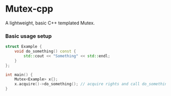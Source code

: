 # Mutex-cpp
A lightweight, basic C++ templated Mutex.

### Basic usage setup

```cpp
struct Example {
    void do_something() const {
        std::cout << "Something" << std::endl;
    }
};

int main() {
    Mutex<Example> x{};
    x.acquire()->do_something(); // acquire rights and call do_something()
}